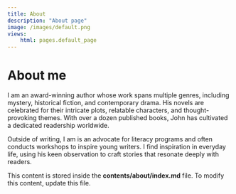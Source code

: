 ```yaml
---
title: About
description: "About page"
image: /images/default.png
views:
    html: pages.default_page
---
```


# About me

I am an award-winning author whose work spans multiple genres, including mystery, historical fiction, and contemporary drama. His novels are celebrated for their intricate plots, relatable characters, and thought-provoking themes. With over a dozen published books, John has cultivated a dedicated readership worldwide.

Outside of writing, I am is an advocate for literacy programs and often conducts workshops to inspire young writers. I find inspiration in everyday life, using his keen observation to craft stories that resonate deeply with readers.

This content is stored inside the **contents/about/index.md** file. To modify this content, update this file.
